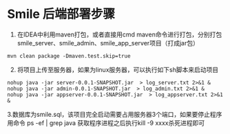 # Smile 后端部署步骤
1. 在IDEA中利用maven打包，或者直接用cmd maven命令进行打包，分别打包smile_server、smile_admin、smile_app_server项目（打成jar包）
```
mvn clean package -Dmaven.test.skip=true
```
2. 将项目上传至服务器，如果为linux服务器，可以执行如下sh脚本来启动项目
```
nohup java -jar server-0.0.1-SNAPSHOT.jar  > log_server.txt 2>&1 &
nohup java -jar admin-0.0.1-SNAPSHOT.jar  > log_admin.txt 2>&1 &
nohup java -jar appserver-0.0.1-SNAPSHOT.jar  > log_appserver.txt 2>&1 &
```
3.数据库为smile.sql，该项目完全启动需要占用服务器3个端口，如果要停止程序用命令 ps -ef | grep java 获取程序进程之后执行kill -9 xxxx杀死进程即可
